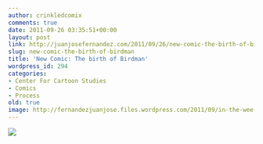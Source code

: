 ```yaml
---
author: crinkledcomix
comments: true
date: 2011-09-26 03:35:51+00:00
layout: post
link: http://juanjosefernandez.com/2011/09/26/new-comic-the-birth-of-birdman/
slug: new-comic-the-birth-of-birdman
title: 'New Comic: The birth of Birdman'
wordpress_id: 294
categories:
- Center For Cartoon Studies
- Comics
- Process
old: true
image: http://fernandezjuanjose.files.wordpress.com/2011/09/in-the-wee-hours-longonline.jpg
---
```


[![](http://fernandezjuanjose.files.wordpress.com/2011/09/in-the-wee-hours-longonline.jpg)](http://fernandezjuanjose.files.wordpress.com/2011/09/in-the-wee-hours-longonline.jpg)
